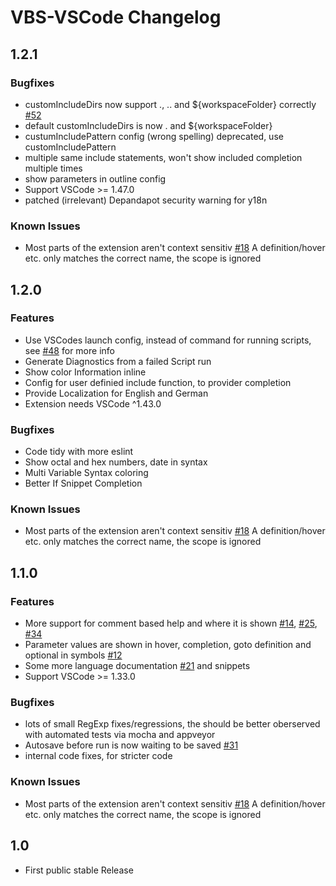 # VBS-VSCode Changelog

## 1.2.1

### Bugfixes
- customIncludeDirs now support ., .. and ${workspaceFolder} correctly [#52](https://github.com/Serpen/VBS-VSCode/issues/52)
- default customIncludeDirs is now . and ${workspaceFolder}
- custumIncludePattern config (wrong spelling) deprecated, use customIncludePattern
- multiple same include statements, won't show included completion multiple times
- show parameters in outline config
- Support VSCode >= 1.47.0
- patched (irrelevant) Depandapot security warning for y18n


### Known Issues
- Most parts of the extension aren't context sensitiv [#18](https://github.com/Serpen/VBS-VSCode/issues/18)
  A definition/hover etc. only matches the correct name, the scope is ignored


## 1.2.0
### Features
- Use VSCodes launch config, instead of command for running scripts, see [#48](https://github.com/Serpen/VBS-VSCode/issues/48) for more info
- Generate Diagnostics from a failed Script run
- Show color Information inline
- Config for user definied include function, to provider completion
- Provide Localization for English and German
- Extension needs VSCode ^1.43.0

### Bugfixes
- Code tidy with more eslint
- Show octal and hex numbers, date in syntax
- Multi Variable Syntax coloring
- Better If Snippet Completion

### Known Issues
- Most parts of the extension aren't context sensitiv [#18](https://github.com/Serpen/VBS-VSCode/issues/18)
  A definition/hover etc. only matches the correct name, the scope is ignored


## 1.1.0
### Features
- More support for comment based help and where it is shown [#14](https://github.com/Serpen/VBS-VSCode/issues/14), [#25](https://github.com/Serpen/VBS-VSCode/issues/25), [#34](https://github.com/Serpen/VBS-VSCode/issues/34)
- Parameter values are shown in hover, completion,  goto definition and optional in symbols [#12](https://github.com/Serpen/VBS-VSCode/issues/12)
- Some more language documentation [#21](https://github.com/Serpen/VBS-VSCode/issues/21) and snippets
- Support VSCode >= 1.33.0

### Bugfixes
- lots of small RegExp fixes/regressions, the should be better oberserved with automated tests via mocha and appveyor
- Autosave before run is now waiting to be saved [#31](https://github.com/Serpen/VBS-VSCode/issues/31)
- internal code fixes, for stricter code

### Known Issues
- Most parts of the extension aren't context sensitiv [#18](https://github.com/Serpen/VBS-VSCode/issues/18)
  A definition/hover etc. only matches the correct name, the scope is ignored

## 1.0
- First public stable Release